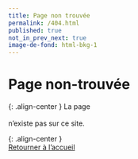 ```yaml
---
title: Page non trouvée
permalink: /404.html
published: true
not_in_prev_next: true
image-de-fond: html-bkg-1
---
```


# Page non-trouvée

{: .align-center }
La page <br><code style="word-break: break-all;" id="page404"></code><br>n’existe pas sur ce site.

{: .align-center }
[<i style="font-size:60pt; color:#AAA; margin-top:40px; margin:40px 0;" class="fa fa-exclamation-triangle"></i><br>Retourner à l’accueil](/)

<script type="text/javascript">
	var pp = document.getElementById( "page404" );
	pp.innerHTML = window.location.href;
</script>
